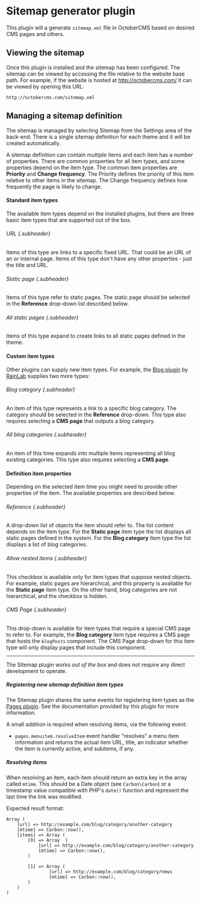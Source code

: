 # Sitemap generator plugin

This plugin will a generate `sitemap.xml` file in OctoberCMS based on desired CMS pages and others.

## Viewing the sitemap

Once this plugin is installed and the sitemap has been configured. The sitemap can be viewed by accessing the file relative to the website base path. For example, if the website is hosted at http://octobercms.com/ it can be viewed by opening this URL:

    http://octobercms.com/sitemap.xml

## Managing a sitemap definition

The sitemap is managed by selecting Sitemap from the Settings area of the back-end. There is a single sitemap definition for each theme and it will be created automatically.

A sitemap definition can contain multiple items and each item has a number of properties. There are common properties for all item types, and some properties depend on the item type. The common item properties are **Priority** and **Change frequency**. The Priority defines the priority of this item relative to other items in the sitemap. The Change frequency defines how frequently the page is likely to change.

#### Standard item types
The available item types depend on the installed plugins, but there are three basic item types that are supported out of the box.

###### URL {.subheader}
Items of this type are links to a specific fixed URL. That could be an URL of an or internal page. Items of this type don't have any other properties - just the title and URL.

###### Static page {.subheader}
Items of this type refer to static pages. The static page should be selected in the **Reference** drop-down list described below.

###### All static pages {.subheader}
Items of this type expand to create links to all static pages defined in the theme. 

#### Custom item types
Other plugins can supply new item types. For example, the [Blog plugin](http://octobercms.com/plugin/rainlab-blog) by [RainLab](http://octobercms.com/author/RainLab) supplies two more types:

###### Blog category {.subheader}
An item of this type represents a link to a specific blog category. The category should be selected in the **Reference** drop-down. This type also requires selecting a **CMS page** that outputs a blog category.

###### All blog categories {.subheader}
An item of this time expands into multiple items representing all blog existing categories. This type also requires selecting a **CMS page**.

#### Definition item properties
Depending on the selected item time you might need to provide other properties of the item. The available properties are described below.

###### Reference {.subheader}
A drop-down list of objects the item should refer to. The list content depends on the item type. For the **Static page** item type the list displays all static pages defined in the system. For the **Blog category** item type the list displays a list of blog categories.

###### Allow nested items {.subheader}
This checkbox is available only for item types that suppose nested objects. For example, static pages are hierarchical, and this property is available for the **Static page** item type. On the other hand, blog categories are not hierarchical, and the checkbox is hidden.

###### CMS Page {.subheader}
This drop-down is available for item types that require a special CMS page to refer to. For example, the **Blog category** item type requires a CMS page that hosts the `blogPosts` component. The CMS Page drop-down for this item type will only display pages that include this component.

---

The Sitemap plugin works *out of the box* and does not require any direct development to operate.

##### Registering new sitemap definition item types

The Sitemap plugin shares the same events for registering item types as the [Pages plugin](http://octobercms.com/plugin/rainlab-pages). See the documentation provided by this plugin for more information.

A small addition is required when resolving items, via the following event:

* `pages.menuitem.resolveItem` event handler "resolves" a menu item information and returns the actual item URL, title, an indicator whether the item is currently active, and subitems, if any.

##### Resolving items

When resolving an item, each item should return an extra key in the array called `mtime`. This should be a Date object (see `Carbon\Carbon`) or a timestamp value compatible with PHP's `date()` function and represent the last time the link was modified.

Expected result format:

```
Array (
    [url] => http://example.com/blog/category/another-category
    [mtime] => Carbon::now(),
    [items] => Array (
        [0] => Array  (
            [url] => http://example.com/blog/category/another-category
            [mtime] => Carbon::now(),
        )

        [1] => Array (
                [url] => http://example.com/blog/category/news
                [mtime] => Carbon::now(),
        )
    )
)
```